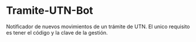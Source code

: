 # Tramite-UTN-Bot

Notificador de nuevos movimientos de un trámite de UTN.
El unico requisito es tener el código y la clave de la gestión.

